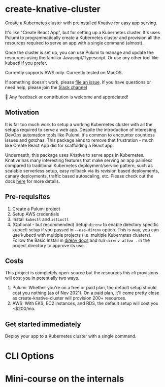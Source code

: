 # create-knative-cluster
Create a Kubernetes cluster with preinstalled Knative for easy app serving.

It's like "Create React App", but for setting up a Kubernetes cluster. It's uses Pulumi to programmatically create a Kubernetes cluster and provision all the resources required to serve an app with a single command (almost). 

Once the cluster is set up, you can use Pulumi to manage and update the resources using the familiar Javascipt/Typescript. Or use any other tool like kubectl if you prefer.

Currently supports AWS only.
Currently tested on MacOS.

If something doesn't work, please [file an issue](https://github.com/sidetrekAI/create-knative-cluster/issues/new).
If you have questions or need help, please join the [Slack channel](https://slack.com)

🙏 Any feedback or contribution is welcome and appreciated!

## Motivation
It is far too much work to setup a working Kubernetes cluster with all the setups required to serve a web app. Despite the introduction of interesting DevOps automation tools like Pulumi, it's common to encounter countless issues and gotchas. This package aims to remove that frustration - much like Create React App did for scaffolding a React app.

Underneath, this package uses Knative to serve apps in Kubernetes. Knative has many interesting features that make serving an app painless compared to traditional Kubernetes deployment/service pattern, such as scalable serverless setup, easy rollback via its revision based deployments, canary deployments, traffic based autoscaling, etc. Please check out the docs [here](https://knative.dev/docs/) for more details.

## Pre-requisites
1. Create a Pulumi project
2. Setup AWS credentials
3. Install `kubectl` and `istioctl`
4. (Optional - but recommended) Setup `direnv` to enable directory specific kubectl setup if you passed in `--use-direnv` option. This is way, you can use kubectl with multiple projects (i.e. multiple Kubernetes clusters). Follow the Basic Install in [direnv docs](https://direnv.net/) and run `direnv allow .` in the project directory to approve its use.

## Costs
This project is completely open-source but the resources this cli provisions will cost you in potentially two ways.
1. Pulumi: Whether you're on a free or paid plan, the default setup should cost you nothing (as of Nov 2021). On a paid plan, it'll come pretty close as create-knative-cluster will provision 200+ resources.
2. AWS: With EKS, EC2 instances, and RDS, the default setup will cost you ~$200/mo.

## Get started immediately
Deploy your app to a Kubernetes cluster with a single command. 

# CLI Options

# Mini-course on the internals


